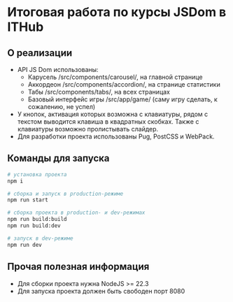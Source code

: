 # Итоговая работа по курсы JSDom в ITHub

## О реализации

- API JS Dom использованы:
  - Карусель /src/components/carousel/, на главной странице
  - Аккордеон /src/components/accordion/, на странице статистики
  - Табы /src/components/tabs/, на всех страницах
  - Базовый интерфейс игры /src/app/game/ (саму игру сделать, к сожалению, не успел)
- У кнопок, активация которых возможна с клавиатуры, рядом с текстом выводится клавиша в квадратных скобках. Также с клавиатуры возможно пролистывать слайдер.
- Для разработки проекта использованы Pug, PostCSS и WebPack.

## Команды для запуска

```bash
# установка проекта
npm i

# сборка и запуск в production-режиме
npm run start 

# сборка проекта в production- и dev-режимах
npm run build:build
npm run build:dev 

# запуск в dev-режиме
npm run dev
```

## Прочая полезная информация

- Для сборки проекта нужна NodeJS >= 22.3
- Для запуска проекта должен быть свободен порт 8080
